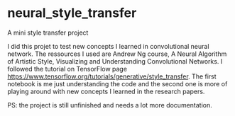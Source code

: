 # neural_style_transfer
A mini style transfer project 

I did this projet to test new concepts I learned in convolutional neural network.
The ressources I used are Andrew Ng course, A Neural Algorithm of Artistic Style, Visualizing and Understanding Convolutional Networks.
I followed the tutorial on TensorFlow page https://www.tensorflow.org/tutorials/generative/style_transfer. 
The first notebook is me just understanding the code and the second one is more of playing around with new concepts I learned in the research papers.

PS: the project is still unfinished and needs a lot more documentation.
